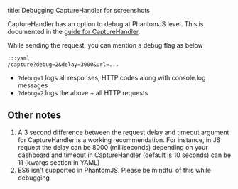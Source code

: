 title: Debugging CaptureHandler for screenshots

CaptureHandler has an option to debug at PhantomJS level. This is documented in the [guide for CaptureHandler](../capturehandler/#screenshot-service). 

While sending the request, you can mention a debug flag as below

    :::yaml
    /capture?debug=2&delay=3000&url=...

- `?debug=1` logs all responses, HTTP codes along with console.log messages
- `?debug=2` logs the above + all HTTP requests

## Other notes

1. A 3 second difference between the request delay and timeout argument for CaptureHandler is a working recommendation. For instance, in JS request the delay can be 8000 (milliseconds) depending on your dashboard and timeout in CaptureHandler (default is 10 seconds) can be 11 (kwargs section in YAML)
2. ES6 isn't supported in PhantomJS. Please be mindful of this while debugging
